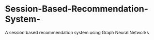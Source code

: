 # Session-Based-Recommendation-System-
A session based recommendation system using Graph Neural Networks
